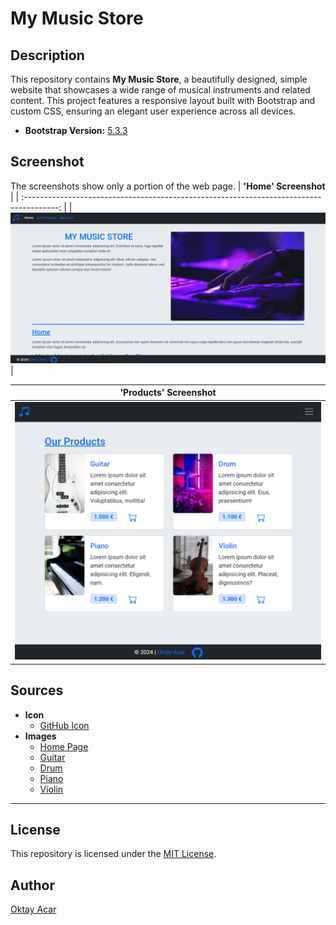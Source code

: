 # My Music Store

## Description

This repository contains **My Music Store**, a beautifully designed, simple website that showcases a wide range of musical instruments and related content. This project features a responsive layout built with Bootstrap and custom CSS, ensuring an elegant user experience across all devices.

- **Bootstrap Version:** [5.3.3](https://getbootstrap.com/docs/5.3/getting-started/introduction/)

## Screenshot

The screenshots show only a portion of the web page.
| **'Home' Screenshot** |
| :--------------------------------------------------------------------------------------: |
| ![Home Screenshot](assets/screenshots/screenshot-1.png) |

|                  **'Products' Screenshot**                  |
| :---------------------------------------------------------: |
| ![Products Screenshot](assets/screenshots/screenshot-2.png) |

## Sources

- **Icon**
  - [GitHub Icon](https://icons.getbootstrap.com/icons/github/)
- **Images**
  - [Home Page](https://unsplash.com/photos/persons-hand-on-laptop-wKAOlN4A644)
  - [Guitar](https://unsplash.com/photos/white-and-black-electric-bass-guitar-on-white-surface-laHwVPkMTzY)
  - [Drum](https://unsplash.com/photos/man-playing-drum-on-stage-rHjqxNZU5OY)
  - [Piano](https://unsplash.com/photos/black-and-white-piano-in-close-up-photography-kGLYLMVs83g)
  - [Violin](https://unsplash.com/photos/a-violin-sitting-on-top-of-a-chair-next-to-a-window-2BjZ8q8paWw)

---

## License

This repository is licensed under the [MIT License](https://github.com/oktay-acar/my-music-store/blob/main/LICENSE).

## Author

[Oktay Acar](https://github.com/oktay-acar)
